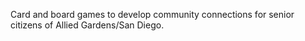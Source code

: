 Card and board games to develop community connections for senior citizens of Allied Gardens/San Diego.   
